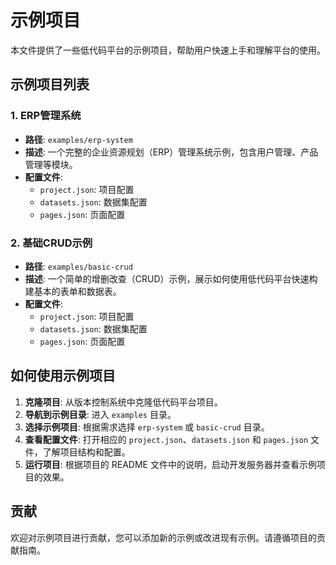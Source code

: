 # 示例项目

本文件提供了一些低代码平台的示例项目，帮助用户快速上手和理解平台的使用。

## 示例项目列表

### 1. ERP管理系统

- **路径**: `examples/erp-system`
- **描述**: 一个完整的企业资源规划（ERP）管理系统示例，包含用户管理、产品管理等模块。
- **配置文件**:
  - `project.json`: 项目配置
  - `datasets.json`: 数据集配置
  - `pages.json`: 页面配置

### 2. 基础CRUD示例

- **路径**: `examples/basic-crud`
- **描述**: 一个简单的增删改查（CRUD）示例，展示如何使用低代码平台快速构建基本的表单和数据表。
- **配置文件**:
  - `project.json`: 项目配置
  - `datasets.json`: 数据集配置
  - `pages.json`: 页面配置

## 如何使用示例项目

1. **克隆项目**: 从版本控制系统中克隆低代码平台项目。
2. **导航到示例目录**: 进入 `examples` 目录。
3. **选择示例项目**: 根据需求选择 `erp-system` 或 `basic-crud` 目录。
4. **查看配置文件**: 打开相应的 `project.json`、`datasets.json` 和 `pages.json` 文件，了解项目结构和配置。
5. **运行项目**: 根据项目的 README 文件中的说明，启动开发服务器并查看示例项目的效果。

## 贡献

欢迎对示例项目进行贡献，您可以添加新的示例或改进现有示例。请遵循项目的贡献指南。
